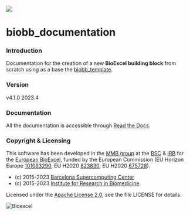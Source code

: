 [![](https://readthedocs.org/projects/biobb-documentation/badge/?version=latest)](https://biobb-documentation.readthedocs.io/en/latest/?badge=latest)

# biobb_documentation

### Introduction
Documentation for the creation of a new **BioExcel building block** from scratch using as a base the [biobb_template](https://github.com/bioexcel/biobb_template).

### Version
v4.1.0 2023.4

### Documentation

All the documentation is accessible through [Read the Docs](https://biobb-documentation.readthedocs.io/en/latest/).

### Copyright & Licensing
This software has been developed in the [MMB group](http://mmb.irbbarcelona.org) at the [BSC](http://www.bsc.es/) & [IRB](https://www.irbbarcelona.org/) for the [European BioExcel](http://bioexcel.eu/), funded by the European Commission (EU Horizon Europe [101093290](https://cordis.europa.eu/project/id/101093290), EU H2020 [823830](http://cordis.europa.eu/projects/823830), EU H2020 [675728](http://cordis.europa.eu/projects/675728)).

* (c) 2015-2023 [Barcelona Supercomputing Center](https://www.bsc.es/)
* (c) 2015-2023 [Institute for Research in Biomedicine](https://www.irbbarcelona.org/)

Licensed under the
[Apache License 2.0](https://www.apache.org/licenses/LICENSE-2.0), see the file LICENSE for details.

![](https://bioexcel.eu/wp-content/uploads/2019/04/Bioexcell_logo_1080px_transp.png "Bioexcel")
